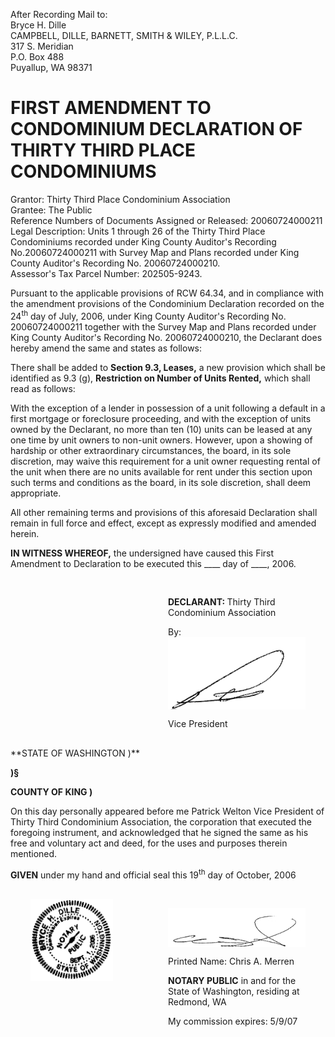 After Recording Mail to:  
Bryce H. Dille  
CAMPBELL, DILLE, BARNETT, SMITH & WILEY, P.L.L.C.  
317 S. Meridian  
P.O. Box 488  
Puyallup, WA 98371  

# FIRST AMENDMENT TO CONDOMINIUM DECLARATION OF THIRTY THIRD PLACE CONDOMINIUMS

Grantor: Thirty Third Place Condominium Association  
Grantee: The Public  
Reference Numbers of Documents Assigned or Released: 20060724000211  
Legal Description: Units 1 through 26 of the Thirty Third Place Condominiums recorded under King County Auditor's Recording No.20060724000211 with Survey Map and Plans recorded under King County Auditor's Recording No. 20060724000210.  
Assessor's Tax Parcel Number: 202505-9243.

Pursuant to the applicable provisions of RCW 64.34, and in compliance with the amendment provisions of the Condominium Declaration recorded on the 24<sup>th</sup> day of July, 2006, under King County Auditor's Recording No. 20060724000211 together with the Survey Map and Plans recorded under King County Auditor's Recording No. 20060724000210, the Declarant does hereby amend the same and states as follows:

There shall be added to **Section 9.3, Leases,** a new provision which shall be identified as 9.3 (g), **Restriction on Number of Units Rented,** which shall read as follows:

With the exception of a lender in possession of a unit following a default in a first mortgage or foreclosure proceeding, and with the exception of units owned by the Declarant, no more than ten (10) units can be leased at any one time by unit owners to non-unit owners. However, upon a showing of hardship or other extraordinary circumstances, the board, in its sole discretion, may waive this requirement for a unit owner requesting rental of the unit when there are no units available for rent under this section upon such terms and conditions as the board, in its sole discretion, shall deem appropriate.

All other remaining terms and provisions of this aforesaid Declaration shall remain in full force and effect, except as expressly modified and amended herein.

**IN WITNESS WHEREOF,** the undersigned have caused this First Amendment to Declaration to be executed this ____ day of ____, 2006.

<div style="padding: 16px 32px;">
    <div style="width: 50%; margin-left: auto;">
        <div>
            <p><strong>DECLARANT: </strong>Thirty Third Condominium Association</p>
            <p style="vertical-align: middle;">By: <img style="vertical-align: middle;" src="./images/image_02.png" alt=""></p>
            <p>Vice President</p>
        </div>
    </div>
</div>
**STATE OF WASHINGTON )**

**)§**

**COUNTY OF KING )**

On this day personally appeared before me Patrick Welton Vice President of Thirty Third Condominium Association, the corporation that executed the foregoing instrument, and acknowledged that he signed the same as his free and voluntary act and deed, for the uses and purposes therein mentioned.

**GIVEN** under my hand and official seal this 19<sup>th</sup> day of October, 2006

<div style="padding: 16px 32px;">
    <div style="position: relative;">
        <div style="position: absolute; width: 30%;">
            <img style="vertical-align: middle;" src="./images/image_03.png" alt="">
        </div>
    </div>
    <div style="width: 50%; margin-left: auto;">
        <div>
            <p style="vertical-align: middle;"><img style="vertical-align: middle;" src="./images/image_05.png" alt=""></p>
            <p>Printed Name: Chris A. Merren</p>
            <p><strong>NOTARY PUBLIC</strong> in and for the State of Washington, residing at Redmond, WA</p>
            <p>My commission expires: 5/9/07</p>
        </div>
    </div>
</div>